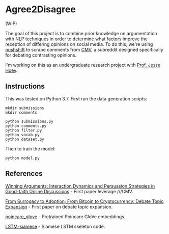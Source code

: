 # Agree2Disagree

(WIP) 

The goal of this project is to combine prior knowledge on argumentation with NLP techniques in order to determine what factors improve the reception of differing opinions on social media. To do this, we're using [pushshift](https://pushshift.io/) to scrape comments from [CMV](https://www.reddit.com/r/changemyview/), a subreddit designed specifically for debating contrasting opinions.

I'm working on this as an undergraduate research project with [Prof. Jesse Hoey](https://cs.uwaterloo.ca/~jhoey/).

## Instructions

This was tested on Python 3.7. First run the data generation scripts:
```
mkdir submissions
mkdir comments

python submissions.py
python comments.py
python filter.py
python vocab.py
python dataset.py
```

Then to train the model:
```
python model.py
```

## References

[Winning Arguments: Interaction Dynamics and Persuasion
Strategies in Good-faith Online Discussions](https://arxiv.org/pdf/1602.01103.pdf) - First paper leverage /r/CMV.

[From Surrogacy to Adoption; From Bitcoin to Cryptocurrency:
Debate Topic Expansion](https://www.aclweb.org/anthology/P19-1094.pdf) - First paper on debate topic expansion.

[poincare_glove](https://github.com/alex-tifrea/poincare_glove) - Pretrained Poincare GloVe embeddings.

[LSTM-siamese](https://github.com/MarvinLSJ/LSTM-siamese) - Siamese LSTM skeleton code.